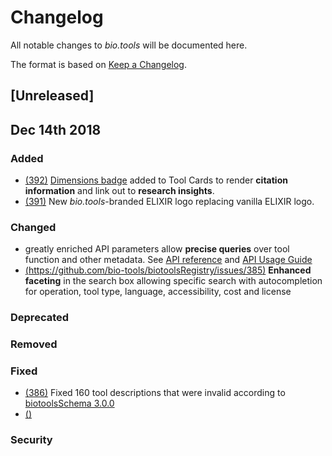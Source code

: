 # Changelog
All notable changes to *bio.tools* will be documented here.

The format is based on [Keep a Changelog](https://keepachangelog.com/en/1.0.0/).

## [Unreleased]


## Dec 14th 2018
### Added
- [(392)](https://github.com/bio-tools/biotoolsRegistry/issues/392) [Dimensions badge](https://badge.dimensions.ai/) added to Tool Cards to render **citation information** and link out to **research insights**.
- [(391)](https://github.com/bio-tools/biotoolsRegistry/issues/391) New *bio.tools*-branded ELIXIR logo replacing vanilla ELIXIR logo.
### Changed
- greatly enriched API parameters allow **precise queries** over tool function and other metadata.  See [API reference](https://biotools.readthedocs.io/en/latest/api_reference_dev.html) and [API Usage Guide](https://biotools.readthedocs.io/en/latest/api_usage_guide_dev.html)  
- [(https://github.com/bio-tools/biotoolsRegistry/issues/385)](385) **Enhanced faceting** in the search box allowing specific search with autocompletion for operation, tool type, language, accessibility, cost and license
### Deprecated

### Removed

### Fixed
- [(386)](https://github.com/bio-tools/biotoolsRegistry/issues/386) Fixed 160 tool descriptions that were invalid according to [biotoolsSchema 3.0.0](https://github.com/bio-tools/biotoolsSchema/tree/master/versions/biotools-3.0.0)
- [()]()

### Security





